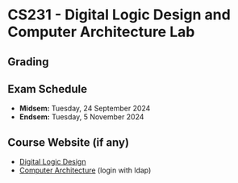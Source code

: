 # CS231 - Digital Logic Design and Computer Architecture Lab

## Grading

## Exam Schedule

- **Midsem:** Tuesday, 24 September 2024
- **Endsem:** Tuesday, 5 November 2024

## Course Website (if any)

- [Digital Logic Design](https://sites.google.com/view/sayandeepsaha/digital-logic-and-computer-architecture-theory-lab)
- [Computer Architecture](https://robin.bodhi.cse.iitb.ac.in/courseware/course/59/content/multimedia/coursecontent) (login with ldap)
